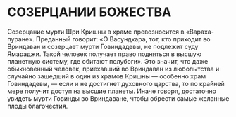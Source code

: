 # СОЗЕРЦАНИИ БОЖЕСТВА

Созерцание мурти Шри Кришны в храме превозносится в «Вараха-пуране». Преданный говорит: «О Васундхара, тот, кто приходит во Вриндаван и созерцает мурти Говиндадевы, не подлежит суду Ямараджи. Такой человек получает право подняться в высшую планетную систему, где обитают полубоги». Это значит, что даже обыкновенный человек, приехавший во Вриндаван из любопытства и случайно зашедший в один из храмов Кришны — особенно храм Говиндадевы, — если и не достигнет духовного царства, то по крайней мере получит доступ на высшие планеты. Иначе говоря, достаточно увидеть мурти Говинды во Вриндаване, чтобы обрести самые желанные плоды благочестия.
